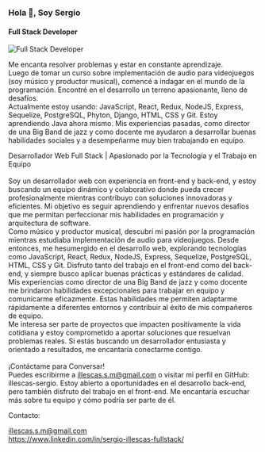 ### Hola 👋, Soy  Sergio
#### Full Stack Developer
![Full Stack Developer](https://p4.wallpaperbetter.com/wallpaper/772/405/227/code-javascript-web-development-wallpaper-preview.jpg)

Me encanta resolver problemas y estar en constante aprendizaje.<br>
Luego de tomar un curso sobre implementación de audio para videojuegos (soy músico y productor musical), comencé a indagar en el mundo de la programación. Encontré en el desarrollo un terreno apasionante, lleno de desafíos. <br>
Actualmente estoy usando: JavaScript, React, Redux, NodeJS, Express, Sequelize, PostgreSQL, Phyton, Django, HTML, CSS y Git. Estoy aprendiendo Java ahora mismo.
Mis experiencias pasadas, como director de una Big Band de jazz y como docente me ayudaron a desarrollar buenas habilidades sociales y a desempeñarme muy bien trabajando en equipo.

Desarrollador Web Full Stack | Apasionado por la Tecnología y el Trabajo en Equipo<br>
<br>
Soy un desarrollador web con experiencia en front-end y back-end, y estoy buscando un equipo dinámico y colaborativo donde pueda crecer profesionalmente mientras contribuyo con soluciones innovadoras y eficientes. Mi objetivo es seguir aprendiendo y enfrentar nuevos desafíos que me permitan perfeccionar mis habilidades en programación y arquitectura de software.<br>
Como músico y productor musical, descubrí mi pasión por la programación mientras estudiaba implementación de audio para videojuegos. Desde entonces, me hesumergido en el desarrollo web, explorando tecnologías como JavaScript, React, Redux, NodeJS, Express, Sequelize, PostgreSQL, HTML, CSS y Git. Disfruto tanto del trabajo en el front-end como del back-end, y siempre busco aplicar buenas prácticas y estándares de calidad.<br>
Mis experiencias como director de una Big Band de jazz y como docente me brindaron habilidades excepcionales para trabajar en equipo y comunicarme eficazmente. Estas habilidades me permiten adaptarme rápidamente a diferentes entornos y contribuir al éxito de mis compañeros de equipo.<br>
Me interesa ser parte de proyectos que impacten positivamente la vida cotidiana y estoy comprometido a aportar soluciones que resuelvan problemas reales. Si estás buscando un desarrollador entusiasta y orientado a resultados, me encantaría conectarme contigo.<br>
<br>
¡Contáctame para Conversar!<br>
Puedes escribirme a illescas.s.m@gmail.com o visitar mi perfil en GitHub: illescas-sergio. Estoy abierto a oportunidades en el desarrollo back-end, pero también disfruto del trabajo en el front-end. Me encantaría escuchar más sobre tu equipo y cómo podría ser parte de él.

Contacto:

illescas.s.m@gmail.com <br>
https://www.linkedin.com/in/sergio-illescas-fullstack/





